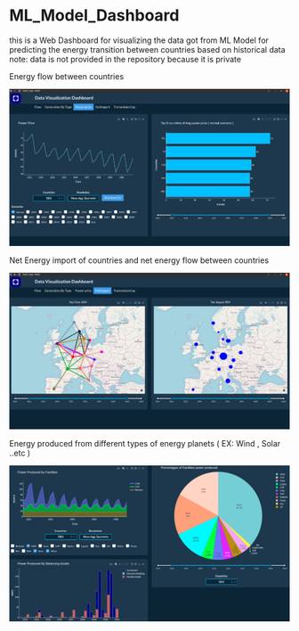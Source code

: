 # ML_Model_Dashboard

this is a Web Dashboard for visualizing the data got from ML Model for predicting the energy transition between countries based on historical data    
note: data is not provided in the repository because it is private


Energy flow between countries

![alt text](https://github.com/Mazen72/ML_Model_Dashboard/blob/master/img1.png)

Net Energy import of countries and net energy flow between countries

![alt text](https://github.com/Mazen72/ML_Model_Dashboard/blob/master/img2.png)

Energy produced from different types of energy planets ( EX: Wind , Solar ..etc ) 

![alt text](https://github.com/Mazen72/ML_Model_Dashboard/blob/master/img3.png)

 
   
    
  
 
